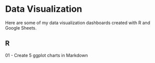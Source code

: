 # Data Visualization
Here are some of my data visualization dashboards created with R and Google Sheets.

## R
01 - Create 5 ggplot charts in Markdown
